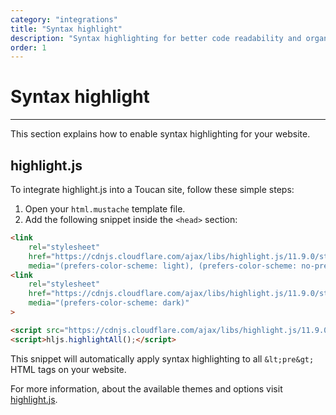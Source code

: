 ```yaml
---
category: "integrations"
title: "Syntax highlight"
description: "Syntax highlighting for better code readability and organization"
order: 1
---
```


# Syntax highlight
---

This section explains how to enable syntax highlighting for your website.

## highlight.js

To integrate highlight.js into a Toucan site, follow these simple steps:

1. Open your `html.mustache` template file.
2. Add the following snippet inside the `<head>` section:

```html
<link
    rel="stylesheet"
    href="https://cdnjs.cloudflare.com/ajax/libs/highlight.js/11.9.0/styles/github.min.css"
    media="(prefers-color-scheme: light), (prefers-color-scheme: no-preference)">
<link
    rel="stylesheet"
    href="https://cdnjs.cloudflare.com/ajax/libs/highlight.js/11.9.0/styles/github-dark.min.css"
    media="(prefers-color-scheme: dark)"
>

<script src="https://cdnjs.cloudflare.com/ajax/libs/highlight.js/11.9.0/highlight.min.js"></script>
<script>hljs.highlightAll();</script>
```

This snippet will automatically apply syntax highlighting to all `&lt;pre&gt;` HTML tags on your website.

For more information, about the available themes and options visit [highlight.js](https://highlightjs.org/).
